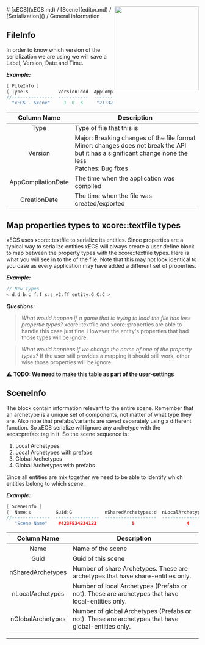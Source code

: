 <img src="https://i.imgur.com/TyjrCTS.jpg" align="right" width="220px" />
# [xECS](xECS.md) / [Scene](editor.md) / [Serialization]() / General information

## FileInfo

In order to know which version of the serialization we are using we will save a Label, Version, Date and Time.

***Example:***
~~~cpp
[ FileInfo ]
{ Type:s           Version:ddd  AppCompilationDate:s   CreationDate:s }
//---------------  -----------  --------------------  ------------------
  "xECS - Scene"     1  0  3     "21:32:4 2/4/2022"   "21:32:4 2/4/2022"
~~~

| Column Name        | Description |
|:------------------:|-------------|
| Type               | Type of file that this is | 
| Version            | Major: Breaking changes of the file format <br> Minor: changes does not break the API but it has a significant change none the less <br> Patches: Bug fixes | 
| AppCompilationDate | The time when the application was compiled |
| CreationDate       | The time when the file was created/exported |

## Map properties types to xcore::textfile types
xECS uses xcore::textfile to serialize its entities. Since properties are a typical way to serialize entities xECS will always create a user define block to map between the property types with the xcore::textfile types. Here is what you will see in to the of the file. Note that this may not look identical to you case as every application may have added a different set of properties.

***Example:***
~~~cpp
// New Types
< d:d b:c f:f s:s v2:ff entity:G C:C >
~~~

***Questions:***

>*What would happen if a game that is trying to load the file has less propertie types?*
xcore::textfile and xcore::properties are able to handle this case just fine. However the entity's properties that had those types will be ignore.

>*What would happens if we change the name of one of the property types?*
If the user still provides a mapping it should still work, other wise those properties will be ignore.

:warning: **TODO: We need to make this table as part of the user-settings**

## SceneInfo

The block contain information relevant to the entire scene. Remember that an archetype is a unique set of components, not matter of what type they are. Also note that prefabs/variants are saved separately using a different function. So xECS serialize will ignore any archetype with the xecs::prefab::tag in it. So the scene sequence is: 

1. Local Archetypes
2. Local Archetypes with prefabs
3. Global Archetypes
4. Global Archetypes with prefabs

Since all entities are mix together we need to be able to identify which entities belong to which scene. 

***Example:***
~~~cpp
[ SceneInfo ]
{  Name:s         Guid:G            nSharedArchetypes:d  nLocalArchetypes:d  nGlobalArchetypes:d }
//--------------  ----------------  -------------------  ------------------  --------------------
   "Scene Name"    #423FE34234123             5                   4                   2 
~~~

| Column Name       | Description |
|:-----------------:|-------------|
| Name              | Name of the scene |
| Guid              | Guid of this scene |
| nSharedArchetypes | Number of share Archetypes. These are archetypes that have share-entities only. |
| nLocalArchetypes  | Number of local Archetypes (Prefabs or not). These are archetypes that have local-entities only. | 
| nGlobalArchetypes | Number of global Archetypes (Prefabs or not). These are archetypes that have global-entities only. | 


---